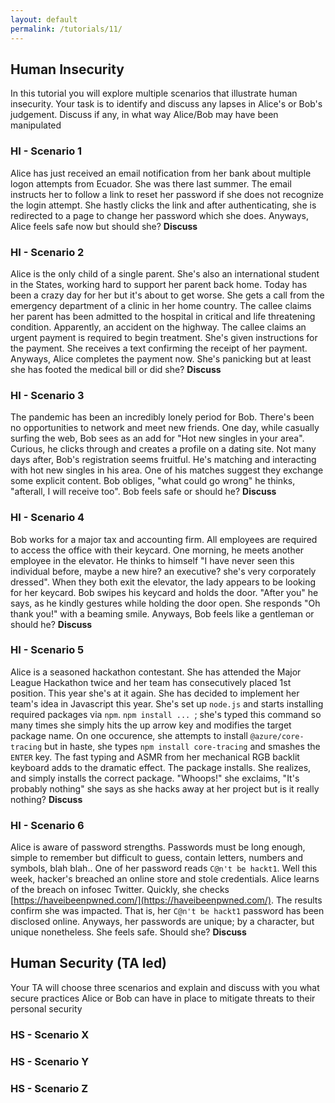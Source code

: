 ```yaml
---
layout: default
permalink: /tutorials/11/
---
```


## Human Insecurity

In this tutorial you will explore multiple scenarios that illustrate human insecurity. Your task is to identify and discuss any lapses in Alice's or Bob's judgement. Discuss if any, in what way Alice/Bob may have been manipulated

### HI - Scenario 1

Alice has just received an email notification from her bank about multiple logon attempts from Ecuador. She was there last summer. The email instructs her to follow a link to reset her password if she does not recognize the login attempt. She hastly clicks the link and after authenticating, she is redirected to a page to change her password which she does. Anyways, Alice feels safe now but should she? **Discuss**

### HI - Scenario 2

Alice is the only child of a single parent. She's also an international student in the States, working hard to support her parent back home. Today has been a crazy day for her but it's about to get worse. She gets a call from the emergency department of a clinic in her home country. The callee claims her parent has been admitted to the hospital in critical and life threatening condition. Apparently, an accident on the highway. The callee claims an urgent payment is required to begin treatment. She's given instructions for the payment. She receives a text confirming the receipt of her payment. Anyways, Alice completes the payment now. She's panicking but at least she has footed the medical bill or did she? **Discuss**

### HI - Scenario 3

The pandemic has been an incredibly lonely period for Bob. There's been no opportunities to network and meet new friends. One day, while casually surfing the web, Bob sees as an add for "Hot new singles in your area". Curious, he clicks through and creates a profile on a dating site. Not many days after, Bob's registration seems fruitful. He's matching and interacting with hot new singles in his area. One of his matches suggest they exchange some explicit content. Bob obliges, "what could go wrong" he thinks, "afterall, I will receive too". Bob feels safe or should he? **Discuss**

### HI - Scenario 4

Bob works for a major tax and accounting firm. All employees are required to access the office with their keycard. One morning, he meets another employee in the elevator. He thinks to himself "I have never seen this individual before, maybe a new hire? an executive? she's very corporately dressed". When they both exit the elevator, the lady appears to be looking for her keycard. Bob swipes his keycard and holds the door. "After you" he says, as he kindly gestures while holding the door open. She responds "Oh thank you!" with a beaming smile. Anyways, Bob feels like a gentleman or should he? **Discuss**

### HI - Scenario 5

Alice is a seasoned hackathon contestant. She has attended the Major League Hackathon twice and her team has consecutively placed 1st position. This year she's at it again. She has decided to implement her team's idea in Javascript this year. She's set up `node.js` and starts installing required packages via `npm`. `npm install ... `; she's typed this command so many times she simply hits the up arrow key and modifies the target package name. On one occurence, she attempts to install 
`@azure/core-tracing` but in haste, she types `npm install core-tracing` and smashes the `ENTER` key. The fast typing and ASMR from her mechanical RGB backlit keyboard adds to the dramatic effect. The package installs. She realizes, and simply installs the correct package. "Whoops!" she exclaims, "It's probably nothing" she says as she hacks away at her project but is it really nothing? **Discuss**

### HI - Scenario 6

Alice is aware of password strengths. Passwords must be long enough, simple to remember but difficult to guess, contain letters, numbers and symbols, blah blah.. One of her password reads `C@n't be hackt1`. Well this week, hacker's breached an online store and stole credentials. Alice learns of the breach on infosec Twitter. Quickly, she checks [https://haveibeenpwned.com/](https://haveibeenpwned.com/). The results confirm she was impacted. That is, her `C@n't be hackt1` password has been disclosed online. Anyways, her passwords are unique; by a character, but unique nonetheless. She feels safe. Should she? **Discuss**

## Human Security (TA led)

Your TA will choose three scenarios and explain and discuss with you what secure practices Alice or Bob can have in place to mitigate threats to their personal security

### HS - Scenario X

### HS - Scenario Y

### HS - Scenario Z